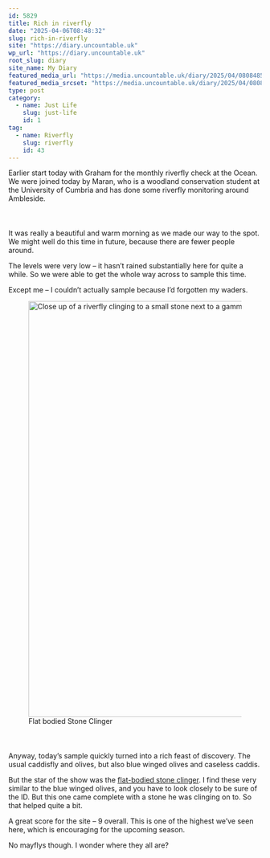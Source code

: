 ```yaml
---
id: 5829
title: Rich in riverfly
date: "2025-04-06T08:48:32"
slug: rich-in-riverfly
site: "https://diary.uncountable.uk"
wp_url: "https://diary.uncountable.uk"
root_slug: diary
site_name: My Diary
featured_media_url: "https://media.uncountable.uk/diary/2025/04/08084857/IMG20250406091152.webp"
featured_media_srcset: "https://media.uncountable.uk/diary/2025/04/08084857/IMG20250406091152-300x150.webp 300w, https://media.uncountable.uk/diary/2025/04/08084857/IMG20250406091152-1024x512.webp 1024w, https://media.uncountable.uk/diary/2025/04/08084857/IMG20250406091152-150x150.webp 150w, https://media.uncountable.uk/diary/2025/04/08084857/IMG20250406091152-640x320.webp 640w, https://media.uncountable.uk/diary/2025/04/08084857/IMG20250406091152.webp 1959w"
type: post
category:
  - name: Just Life
    slug: just-life
    id: 1
tag:
  - name: Riverfly
    slug: riverfly
    id: 43
---
```



<p>Earlier start today with Graham for the monthly riverfly check at the Ocean.  We were joined today by Maran, who is a woodland conservation student at the University of Cumbria and has done some riverfly monitoring around Ambleside.</p>


<style>.kb-row-layout-id5829_b25ad2-41 > .kt-row-column-wrap{align-content:start;}:where(.kb-row-layout-id5829_b25ad2-41 > .kt-row-column-wrap) > .wp-block-kadence-column{justify-content:start;}.kb-row-layout-id5829_b25ad2-41 > .kt-row-column-wrap{column-gap:var(--global-kb-gap-md, 2rem);row-gap:var(--global-kb-gap-md, 2rem);padding-top:var(--global-kb-spacing-sm, 1.5rem);padding-bottom:var(--global-kb-spacing-sm, 1.5rem);grid-template-columns:repeat(2, minmax(0, 1fr));}.kb-row-layout-id5829_b25ad2-41 > .kt-row-layout-overlay{opacity:0.30;}@media all and (max-width: 1024px){.kb-row-layout-id5829_b25ad2-41 > .kt-row-column-wrap{grid-template-columns:repeat(2, minmax(0, 1fr));}}@media all and (max-width: 767px){.kb-row-layout-id5829_b25ad2-41 > .kt-row-column-wrap{grid-template-columns:minmax(0, 1fr);}}</style><div class="kb-row-layout-wrap kb-row-layout-id5829_b25ad2-41 alignnone wp-block-kadence-rowlayout"><div class="kt-row-column-wrap kt-has-2-columns kt-row-layout-equal kt-tab-layout-inherit kt-mobile-layout-row kt-row-valign-top">
<style>.kadence-column5829_196d7a-dd > .kt-inside-inner-col,.kadence-column5829_196d7a-dd > .kt-inside-inner-col:before{border-top-left-radius:0px;border-top-right-radius:0px;border-bottom-right-radius:0px;border-bottom-left-radius:0px;}.kadence-column5829_196d7a-dd > .kt-inside-inner-col{column-gap:var(--global-kb-gap-sm, 1rem);}.kadence-column5829_196d7a-dd > .kt-inside-inner-col{flex-direction:column;}.kadence-column5829_196d7a-dd > .kt-inside-inner-col > .aligncenter{width:100%;}.kadence-column5829_196d7a-dd > .kt-inside-inner-col:before{opacity:0.3;}.kadence-column5829_196d7a-dd{position:relative;}@media all and (max-width: 1024px){.kadence-column5829_196d7a-dd > .kt-inside-inner-col{flex-direction:column;justify-content:center;}}@media all and (max-width: 767px){.kadence-column5829_196d7a-dd > .kt-inside-inner-col{flex-direction:column;justify-content:center;}}</style>
<div class="wp-block-kadence-column kadence-column5829_196d7a-dd"><div class="kt-inside-inner-col">
<p>It was really a beautiful and warm morning as we made our way to the spot.  We might well do this time in future, because there are fewer people around.</p>



<p>The levels were very low &#8211; it hasn&#8217;t rained substantially here for quite a while.  So we were able to get the whole way across to sample this time.</p>



<p>Except me &#8211; I couldn&#8217;t actually sample because I&#8217;d forgotten my waders.</p>
</div></div>


<style>.kadence-column5829_16ae2d-81 > .kt-inside-inner-col,.kadence-column5829_16ae2d-81 > .kt-inside-inner-col:before{border-top-left-radius:0px;border-top-right-radius:0px;border-bottom-right-radius:0px;border-bottom-left-radius:0px;}.kadence-column5829_16ae2d-81 > .kt-inside-inner-col{column-gap:var(--global-kb-gap-sm, 1rem);}.kadence-column5829_16ae2d-81 > .kt-inside-inner-col{flex-direction:column;}.kadence-column5829_16ae2d-81 > .kt-inside-inner-col > .aligncenter{width:100%;}.kadence-column5829_16ae2d-81 > .kt-inside-inner-col:before{opacity:0.3;}.kadence-column5829_16ae2d-81{position:relative;}@media all and (max-width: 1024px){.kadence-column5829_16ae2d-81 > .kt-inside-inner-col{flex-direction:column;justify-content:center;}}@media all and (max-width: 767px){.kadence-column5829_16ae2d-81 > .kt-inside-inner-col{flex-direction:column;justify-content:center;}}</style>
<div class="wp-block-kadence-column kadence-column5829_16ae2d-81"><div class="kt-inside-inner-col">
<figure class="wp-block-image size-large"><img loading="lazy" decoding="async" width="1024" height="828" src="https://media.uncountable.uk/diary/2025/04/08084848/IMG20250406094150-1024x828.webp" alt="Close up of a riverfly clinging to a small stone next to a gammarus" class="wp-image-5830" srcset="https://media.uncountable.uk/diary/2025/04/08084848/IMG20250406094150-1024x828.webp 1024w, https://media.uncountable.uk/diary/2025/04/08084848/IMG20250406094150-300x243.webp 300w, https://media.uncountable.uk/diary/2025/04/08084848/IMG20250406094150-640x518.webp 640w, https://media.uncountable.uk/diary/2025/04/08084848/IMG20250406094150.webp 1806w" sizes="auto, (max-width: 1024px) 100vw, 1024px" /><figcaption class="wp-element-caption">Flat bodied Stone Clinger</figcaption></figure>
</div></div>

</div></div>


<p>Anyway, today&#8217;s sample quickly turned into a rich feast of discovery.  The usual caddisfly and olives, but also blue winged olives and caseless caddis.</p>



<p>But the star of the show was the <a href="https://www.riverflies.org/ephemeroptera">flat-bodied stone clinger</a>. I find these very similar to the blue winged olives, and you have to look closely to be sure of the ID. But this one came complete with a stone he was clinging on to. So that helped quite a bit.</p>



<p>A great score for the site &#8211; 9 overall.  This is one of the highest we&#8217;ve seen here, which is encouraging for the upcoming season.</p>



<p>No mayflys though.  I wonder where they all are?</p>
